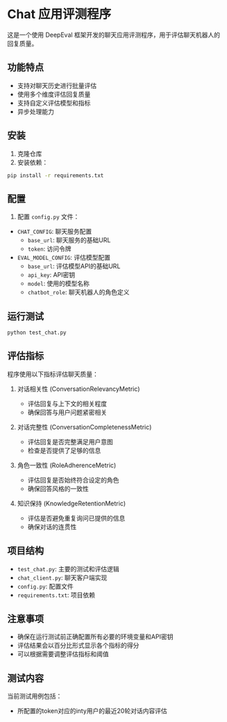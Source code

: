 # Chat 应用评测程序

这是一个使用 DeepEval 框架开发的聊天应用评测程序，用于评估聊天机器人的回复质量。

## 功能特点

- 支持对聊天历史进行批量评估
- 使用多个维度评估回复质量
- 支持自定义评估模型和指标
- 异步处理能力

## 安装

1. 克隆仓库
2. 安装依赖：
```bash
pip install -r requirements.txt
```

## 配置

1. 配置 `config.py` 文件：
- `CHAT_CONFIG`: 聊天服务配置
  - `base_url`: 聊天服务的基础URL
  - `token`: 访问令牌
- `EVAL_MODEL_CONFIG`: 评估模型配置
  - `base_url`: 评估模型API的基础URL
  - `api_key`: API密钥
  - `model`: 使用的模型名称
  - `chatbot_role`: 聊天机器人的角色定义

## 运行测试

```bash
python test_chat.py
```

## 评估指标

程序使用以下指标评估聊天质量：

1. 对话相关性 (ConversationRelevancyMetric)
   - 评估回复与上下文的相关程度
   - 确保回答与用户问题紧密相关

2. 对话完整性 (ConversationCompletenessMetric)
   - 评估回复是否完整满足用户意图
   - 检查是否提供了足够的信息

3. 角色一致性 (RoleAdherenceMetric)
   - 评估回复是否始终符合设定的角色
   - 确保回答风格的一致性

4. 知识保持 (KnowledgeRetentionMetric)
   - 评估是否避免重复询问已提供的信息
   - 确保对话的连贯性

## 项目结构

- `test_chat.py`: 主要的测试和评估逻辑
- `chat_client.py`: 聊天客户端实现
- `config.py`: 配置文件
- `requirements.txt`: 项目依赖

## 注意事项

- 确保在运行测试前正确配置所有必要的环境变量和API密钥
- 评估结果会以百分比形式显示各个指标的得分
- 可以根据需要调整评估指标和阈值

## 测试内容

当前测试用例包括：
- 所配置的token对应的inty用户的最近20轮对话内容评估
